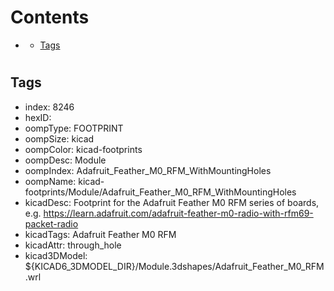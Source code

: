 



Contents
========

* [](#)
	* [Tags](#tags)

# 

## Tags

- index: 8246
- hexID: 
- oompType: FOOTPRINT
- oompSize: kicad
- oompColor: kicad-footprints
- oompDesc: Module
- oompIndex: Adafruit_Feather_M0_RFM_WithMountingHoles
- oompName: kicad-footprints/Module/Adafruit_Feather_M0_RFM_WithMountingHoles
- kicadDesc: Footprint for the Adafruit Feather M0 RFM series of boards, e.g. https://learn.adafruit.com/adafruit-feather-m0-radio-with-rfm69-packet-radio
- kicadTags: Adafruit Feather M0 RFM
- kicadAttr: through_hole
- kicad3DModel: ${KICAD6_3DMODEL_DIR}/Module.3dshapes/Adafruit_Feather_M0_RFM.wrl
